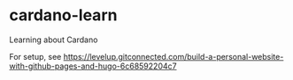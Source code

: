 # cardano-learn
Learning about Cardano


For setup, see https://levelup.gitconnected.com/build-a-personal-website-with-github-pages-and-hugo-6c68592204c7